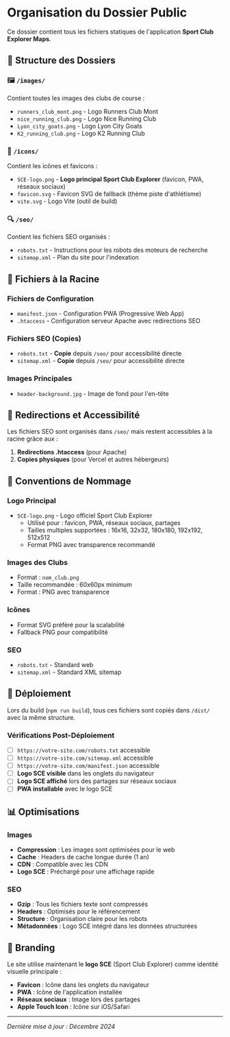 # Organisation du Dossier Public

Ce dossier contient tous les fichiers statiques de l'application **Sport Club Explorer Maps**.

## 📁 Structure des Dossiers

### 🖼️ `/images/`
Contient toutes les images des clubs de course :
- `runners_club_mont.png` - Logo Runners Club Mont
- `nice_running_club.png` - Logo Nice Running Club  
- `Lyon_city_goats.png` - Logo Lyon City Goats
- `K2_running_club.png` - Logo K2 Running Club

### 🎨 `/icons/`
Contient les icônes et favicons :
- `SCE-logo.png` - **Logo principal Sport Club Explorer** (favicon, PWA, réseaux sociaux)
- `favicon.svg` - Favicon SVG de fallback (thème piste d'athlétisme)
- `vite.svg` - Logo Vite (outil de build)

### 🔍 `/seo/`
Contient les fichiers SEO organisés :
- `robots.txt` - Instructions pour les robots des moteurs de recherche
- `sitemap.xml` - Plan du site pour l'indexation

## 📄 Fichiers à la Racine

### Fichiers de Configuration
- `manifest.json` - Configuration PWA (Progressive Web App)
- `.htaccess` - Configuration serveur Apache avec redirections SEO

### Fichiers SEO (Copies)
- `robots.txt` - **Copie** depuis `/seo/` pour accessibilité directe
- `sitemap.xml` - **Copie** depuis `/seo/` pour accessibilité directe

### Images Principales
- `header-background.jpg` - Image de fond pour l'en-tête

## 🔄 Redirections et Accessibilité

Les fichiers SEO sont organisés dans `/seo/` mais restent accessibles à la racine grâce aux :

1. **Redirections .htaccess** (pour Apache)
2. **Copies physiques** (pour Vercel et autres hébergeurs)

## 📝 Conventions de Nommage

### Logo Principal
- `SCE-logo.png` - Logo officiel Sport Club Explorer
  - Utilisé pour : favicon, PWA, réseaux sociaux, partages
  - Tailles multiples supportées : 16x16, 32x32, 180x180, 192x192, 512x512
  - Format PNG avec transparence recommandé

### Images des Clubs
- Format : `nom_club.png`
- Taille recommandée : 60x60px minimum
- Format : PNG avec transparence

### Icônes
- Format SVG préféré pour la scalabilité
- Fallback PNG pour compatibilité

### SEO
- `robots.txt` - Standard web
- `sitemap.xml` - Standard XML sitemap

## 🚀 Déploiement

Lors du build (`npm run build`), tous ces fichiers sont copiés dans `/dist/` avec la même structure.

### Vérifications Post-Déploiement
- [ ] `https://votre-site.com/robots.txt` accessible
- [ ] `https://votre-site.com/sitemap.xml` accessible  
- [ ] `https://votre-site.com/manifest.json` accessible
- [ ] **Logo SCE visible** dans les onglets du navigateur
- [ ] **Logo SCE affiché** lors des partages sur réseaux sociaux
- [ ] **PWA installable** avec le logo SCE

## 📊 Optimisations

### Images
- **Compression** : Les images sont optimisées pour le web
- **Cache** : Headers de cache longue durée (1 an)
- **CDN** : Compatible avec les CDN
- **Logo SCE** : Préchargé pour une affichage rapide

### SEO
- **Gzip** : Tous les fichiers texte sont compressés
- **Headers** : Optimisés pour le référencement
- **Structure** : Organisation claire pour les robots
- **Métadonnées** : Logo SCE intégré dans les données structurées

## 🎨 Branding

Le site utilise maintenant le **logo SCE** (Sport Club Explorer) comme identité visuelle principale :
- **Favicon** : Icône dans les onglets du navigateur
- **PWA** : Icône de l'application installée
- **Réseaux sociaux** : Image lors des partages
- **Apple Touch Icon** : Icône sur iOS/Safari

---

*Dernière mise à jour : Décembre 2024* 